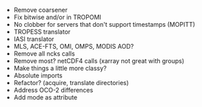 * Remove coarsener
* Fix bitwise and/or in TROPOMI
* No clobber for servers that don't support timestamps (MOPITT)
* TROPESS translator
* IASI translator
* MLS, ACE-FTS, OMI, OMPS, MODIS AOD?
* Remove all ncks calls
* Remove most? netCDF4 calls (xarray not great with groups)
* Make things a little more classy?
* Absolute imports
* Refactor? (acquire, translate directories)
* Address OCO-2 differences
* Add mode as attribute
